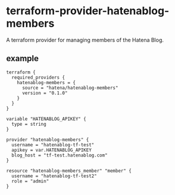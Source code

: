 # terraform-provider-hatenablog-members

A terraform provider for managing members of the Hatena Blog.

## example

```hcl
terraform {
  required_providers {
    hatenablog-members = {
      source = "hatena/hatenablog-members"
      version = "0.1.0"
    }
  }
}

variable "HATENABLOG_APIKEY" {
  type = string
}
    
provider "hatenablog-members" { 
  username = "hatenablog-tf-test"
  apikey = var.HATENABLOG_APIKEY
  blog_host = "tf-test.hatenablog.com"
}

resource "hatenablog-members_member" "member" {
  username = "hatenablog-tf-test2"
  role = "admin"
}
```
